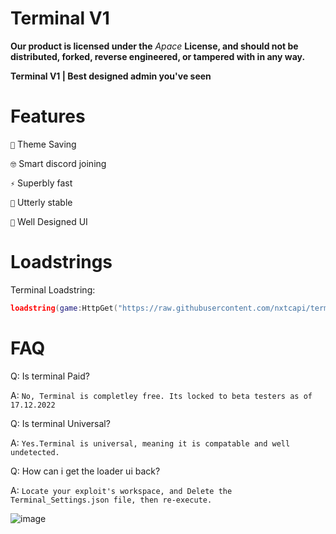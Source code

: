 # Terminal V1

**Our product is licensed under the** *Apace* **License, and should not be distributed, forked, reverse engineered, or tampered with in any way.**

**Terminal V1 | Best designed admin you've seen**

# Features
`🎨` Theme Saving

`🤓` Smart discord joining

`⚡` Superbly fast

`🐛` Utterly stable

`🌹`  Well Designed UI
# Loadstrings

Terminal Loadstring:
```lua
loadstring(game:HttpGet("https://raw.githubusercontent.com/nxtcapi/terminal/main/loader.lua",true))()
```

# FAQ

Q: Is terminal Paid?


A: `No, Terminal is completley free. Its locked to beta testers as of 17.12.2022`

Q: Is terminal Universal?


A: `Yes.Terminal is universal, meaning it is compatable and well undetected.`

Q: How can i get the loader ui back?


A: `Locate your exploit's workspace, and Delete the Terminal_Settings.json file, then re-execute.`

![image](https://user-images.githubusercontent.com/109909621/209687081-b07511be-713b-458b-94a1-fd4e97bcbc68.png)
